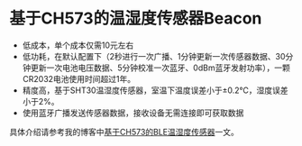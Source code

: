 # 基于CH573的温湿度传感器Beacon

- 低成本，单个成本仅需10元左右
- 低功耗，在默认配置下（2秒进行一次广播、1分钟更新一次传感器数据、30分钟更新一次电池电压数据、5分钟校准一次蓝牙、0dBm蓝牙发射功率），一颗CR2032电池使用时间超过1年。
- 精度高，基于SHT30温湿度传感器，室温下温度误差小于±0.2℃，湿度误差小于2%。
- 使用蓝牙广播发送传感器数据，接收设备无需连接即可获取数据

具体介绍请参考我的博客中[基于CH573的BLE温湿度传感器](https://yuanze.wang/posts/ch573-temp-humid-beacon/)一文。